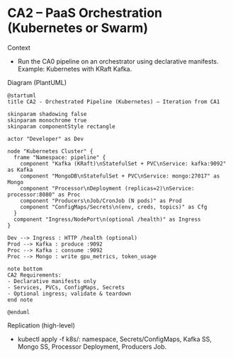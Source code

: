 # CA2 – PaaS Orchestration (Kubernetes or Swarm)

Context
- Run the CA0 pipeline on an orchestrator using declarative manifests. Example: Kubernetes with KRaft Kafka.

Diagram (PlantUML)
```plantuml
@startuml
title CA2 - Orchestrated Pipeline (Kubernetes) — Iteration from CA1

skinparam shadowing false
skinparam monochrome true
skinparam componentStyle rectangle

actor "Developer" as Dev

node "Kubernetes Cluster" {
  frame "Namespace: pipeline" {
    component "Kafka (KRaft)\nStatefulSet + PVC\nService: kafka:9092" as Kafka
    component "MongoDB\nStatefulSet + PVC\nService: mongo:27017" as Mongo
    component "Processor\nDeployment (replicas=2)\nService: processor:8080" as Proc
    component "Producers\nJob/CronJob (N pods)" as Prod
    component "ConfigMaps/Secrets\n(env, creds, topics)" as Cfg
  }
  component "Ingress/NodePort\n(optional /health)" as Ingress
}

Dev --> Ingress : HTTP /health (optional)
Prod --> Kafka : produce :9092
Proc --> Kafka : consume :9092
Proc --> Mongo : write gpu_metrics, token_usage

note bottom
CA2 Requirements:
- Declarative manifests only
- Services, PVCs, ConfigMaps, Secrets
- Optional ingress; validate & teardown
end note

@enduml
```

Replication (high-level)
- kubectl apply -f k8s/: namespace, Secrets/ConfigMaps, Kafka SS, Mongo SS, Processor Deployment, Producers Job.